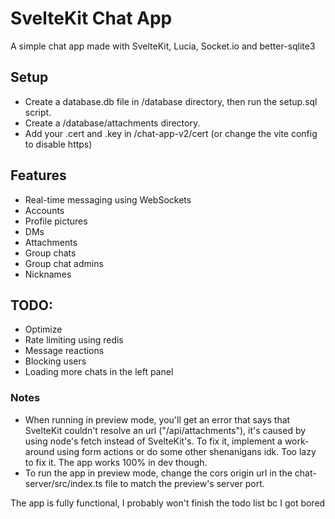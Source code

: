 # SvelteKit Chat App
A simple chat app made with SvelteKit, Lucia, Socket.io and better-sqlite3

## Setup
- Create a database.db file in /database directory, then run the setup.sql script. 
- Create a /database/attachments directory.
- Add your .cert and .key in /chat-app-v2/cert (or change the vite config to disable https)

## Features
- Real-time messaging using WebSockets
- Accounts
- Profile pictures
- DMs
- Attachments
- Group chats
- Group chat admins
- Nicknames

## TODO:
- Optimize
- Rate limiting using redis
- Message reactions
- Blocking users
- Loading more chats in the left panel

### Notes
- When running in preview mode, you'll get an error that says that SvelteKit couldn't resolve an url ("/api/attachments"), it's caused by using node's fetch instead of SvelteKit's. To fix it, implement a work-around using form actions or do some other shenanigans idk. Too lazy to fix it. The app works 100% in dev though.
- To run the app in preview mode, change the cors origin url in the chat-server/src/index.ts file to match the preview's server port.

The app is fully functional, I probably won't finish the todo list bc I got bored
